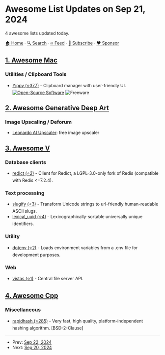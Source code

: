 # Awesome List Updates on Sep 21, 2024

4 awesome lists updated today.

[🏠 Home](/README.md) · [🔍 Search](https://www.trackawesomelist.com/search/) · [🔥 Feed](https://www.trackawesomelist.com/rss.xml) · [📮 Subscribe](https://trackawesomelist.us17.list-manage.com/subscribe?u=d2f0117aa829c83a63ec63c2f&id=36a103854c) · [❤️  Sponsor](https://github.com/sponsors/theowenyoung)



## [1. Awesome Mac](/content/jaywcjlove/awesome-mac/README.md)

### Utilities / Clipboard Tools

*   [Yippy (⭐377)](https://github.com/mattDavo/Yippy) - Clipboard manager with user-friendly UI. [![Open-Source Software](https://jaywcjlove.github.io/sb/ico/min-oss.svg "Open Source Software")](https://github.com/mattDavo/Yippy) ![Freeware](https://jaywcjlove.github.io/sb/ico/min-free.svg "Freeware")

## [2. Awesome Generative Deep Art](/content/filipecalegario/awesome-generative-deep-art/README.md)

### Image Upscaling / Deforum

*   [Leonardo AI Upscaler](https://leonadoai.com/upscaler/): free image upscaler

## [3. Awesome V](/content/vlang/awesome-v/README.md)

### Database clients

*   [redict (⭐2)](https://github.com/einar-hjortdal/redict) - Client for Redict, a LGPL-3.0-only fork of Redis (compatible with Redis <=7.2.4).

### Text processing

*   [slugify (⭐3)](https://github.com/einar-hjortdal/slugify) - Transform Unicode strings to url-friendly human-readable ASCII slugs.
*   [lexical\_uuid (⭐4)](https://github.com/einar-hjortdal/lexical_uuid) - Lexicographically-sortable universally unique identifiers.

### Utility

*   [dotenv (⭐2)](https://github.com/einar-hjortdal/dotenv) - Loads environment variables from a .env file for development purposes.

### Web

*   [vistas (⭐1)](https://github.com/einar-hjortdal/vistas) - Central file server API.

## [4. Awesome Cpp](/content/fffaraz/awesome-cpp/README.md)

### Miscellaneous

*   [rapidhash (⭐285)](https://github.com/Nicoshev/rapidhash) - Very fast, high quality, platform-independent hashing algorithm. \[BSD-2-Clause]

---

- Prev: [Sep 22, 2024](/content/2024/09/22/README.md)
- Next: [Sep 20, 2024](/content/2024/09/20/README.md)
